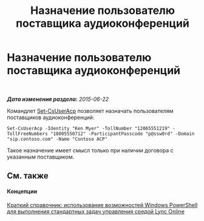 ﻿---
title: Назначение пользователю поставщика аудиоконференций
TOCTitle: Назначение пользователю поставщика аудиоконференций
ms:assetid: 60db6896-9c5c-4d64-ab7e-10d91748587c
ms:mtpsurl: https://technet.microsoft.com/ru-ru/library/Dn362791(v=OCS.15)
ms:contentKeyID: 56270552
ms.date: 06/01/2017
mtps_version: v=OCS.15
ms.translationtype: HT
---

# Назначение пользователю поставщика аудиоконференций

 

_**Дата изменения раздела:** 2015-06-22_

Командлет [Set-CsUserAcp](set-csuseracp.md) позволяет назначать пользователям поставщиков аудиоконференций:

    Set-CsUserAcp -Identity "Ken Myer" -TollNumber "12065551219" -TollFreeNumbers "18005550712" -ParticipantPasscode "p@ssw0rd" -Domain "sip.contoso.com" -Name "Contoso ACP"

Такое назначение имеет смысл только при наличии договора с указанным поставщиком.

## См. также

#### Концепции

[Краткий справочник: использование возможностей Windows PowerShell для выполнения стандартных задач управления средой Lync Online](quick-reference-using-windows-powershell-to-do-common-skype-for-business-online-management-tasks.md)


